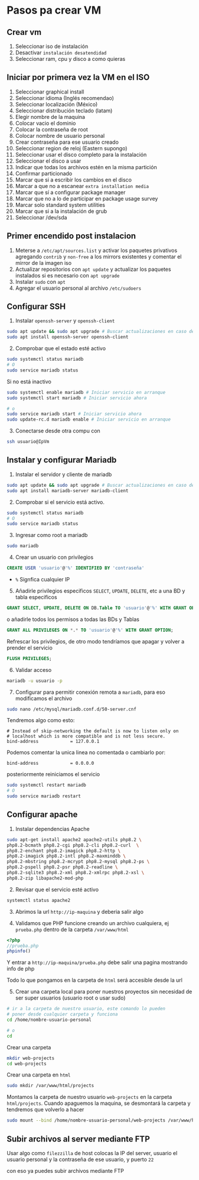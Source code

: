# Pasos pa crear VM

## Crear vm

1. Seleccionar iso de instalación
2. Desactivar `instalación desatendidad`
3. Seleccionar ram, cpu y disco a como quieras

## Iniciar por primera vez la VM en el ISO

1. Seleccionar graphical install
2. Seleccionar idioma (Inglés recomendao)
3. Seleccionar localización (México)
4. Seleccionar distribución teclado (latam)
5. Elegir nombre de la maquina
6. Colocar vacio el dominio
7. Colocar la contraseña de root
8. Colocar nombre de usuario personal
9. Crear contraseña para ese usuario creado
10. Seleccionar region de reloj (Eastern supongo)
11. Seleccionar usar el disco completo para la instalación
12. Seleccionar el disco a usar
13. Indicar que todas los archivos estén en la misma partición
14. Confirmar particionado
15. Marcar que si a escribir los cambios en el disco
16. Marcar a que no a escanear `extra installation media`
17. Marcar que sí a configurar package manager
18. Marcar que no a lo de participar en package usage survey
19. Marcar solo standard system utilities
20. Marcar que si a la instalación de grub
21. Seleccionar /dev/sda

## Primer encendido post instalacion

1. Meterse a `/etc/apt/sources.list` y activar
   los paquetes privativos agregando `contrib` y
   `non-free` a los mirrors existentes y
   comentar el mirror de la imagen iso
2. Actualizar repositorios con `apt update` y actualizar
   los paquetes instalados si es necesario con `apt upgrade`
3. Instalar `sudo` con `apt`
4. Agregar el usuario personal al archivo `/etc/sudoers`

## Configurar SSH

1. Instalar `openssh-server` y `openssh-client`

```bash
sudo apt update && sudo apt upgrade # Buscar actualizaciones en caso de haber
sudo apt install openssh-server openssh-client
```

2. Comprobar que el estado esté activo

```bash
sudo systemctl status mariadb
# O
sudo service mariadb status
```

Si no está inactivo

```bash
sudo systemctl enable mariadb # Iniciar servicio en arranque
sudo systemctl start mariadb # Iniciar servicio ahora

# o
sudo service mariadb start # Iniciar servicio ahora
sudo update-rc.d mariadb enable # Iniciar servicio en arranque
```

3. Conectarse desde otra compu con

```bash
ssh usuario@IpVm
```

## Instalar y configurar Mariadb

1. Instalar el servidor y cliente de mariadb

```bash
sudo apt update && sudo apt upgrade # Buscar actualizaciones en caso de haber
sudo apt install mariadb-server mariadb-client
```

2. Comprobar si el servicio está activo.

```bash
sudo systemctl status mariadb
# O
sudo service mariadb status
```

3. Ingresar como root a mariadb

```bash
sudo mariadb
```

4. Crear un usuario con privilegios

```sql
CREATE USER 'usuario'@'%' IDENTIFIED BY 'contraseña'
```

- `%` Signfica cualquier IP

5. Añadirle privilegios especificos `SELECT`, `UPDATE`, `DELETE`, etc a una BD y tabla especificos

```sql
GRANT SELECT, UPDATE, DELETE ON DB.Table TO 'usuario'@'%' WITH GRANT OPTION
```

o añadirle todos los permisos a todas las BDs y Tablas

```sql
GRANT ALL PRIVILEGES ON *.* TO 'usuario'@'%' WITH GRANT OPTION;
```

Refrescar los privilegios, de otro modo tendríamos que apagar y volver a prender el servicio

```sql
FLUSH PRIVILEGES;
```

6. Validar acceso

```bash
mariadb -u usuario -p
```

7. Configurar para permitir conexión remota a `mariadb`, para eso modificamos
   el archivo

```bash
sudo nano /etc/mysql/mariadb.conf.d/50-server.cnf
```

Tendremos algo como esto:

```text
# Instead of skip-networking the default is now to listen only on
# localhost which is more compatible and is not less secure.
bind-address            = 127.0.0.1
```

Podemos comentar la unica linea no comentada o cambiarlo por:

```text
bind-address            = 0.0.0.0
```

posteriormente reiniciamos el servicio

```bash
sudo systemctl restart mariadb
# O
sudo service mariadb restart
```

## Configurar apache

1. Instalar dependencias Apache

```bash
sudo apt-get install apache2 apache2-utils php8.2 \
php8.2-bcmath php8.2-cgi php8.2-cli php8.2-curl  \
php8.2-enchant php8.2-imagick php8.2-http \
php8.2-imagick php8.2-intl php8.2-maxminddb \
php8.2-mbstring php8.2-mcrypt php8.2-mysql php8.2-ps \
php8.2-pspell php8.2-psr php8.2-readline \
php8.2-sqlite3 php8.2-xml php8.2-xmlrpc php8.2-xsl \
php8.2-zip libapache2-mod-php
```

2. Revisar que el servicio esté activo

```bash
systemctl status apache2
```

3. Abrimos la url `http://ip-maquina` y deberia salir algo

4. Validamos que PHP funcione creando un archivo cualquiera, ej
   `prueba.php` dentro de la carpeta `/var/www/html`

```php
<?php
//prueba.php
phpinfo()
```

Y entrar a `http://ip-maquina/prueba.php` debe salir una pagina mostrando info de php

Todo lo que pongamos en la carpeta de `html` será accesible desde
la url

5. Crear una carpeta local para poner nuestros proyectos sin
   necesidad de ser super usuarios (usuario root o usar sudo)

```bash
# ir a la carpeta de nuestro usuario, este comando lo pueden
# poner desde cualquier carpeta y funciona
cd /home/nombre-usuario-personal

# o
cd
```

Crear una carpeta

```bash
mkdir web-projects
cd web-projects
```

Crear una carpeta en `html`

```bash
sudo mkdir /var/www/html/projects
```

Montamos la carpeta de nuestro usuario `web-projects` en la
carpeta `html/projects`. Cuando apaguemos la maquina, se
desmontará la carpeta y tendremos que volverlo a hacer

```bash
sudo mount --bind /home/nombre-usuario-personal/web-projects /var/www/html/projects
```

## Subir archivos al server mediante FTP

Usar algo como `filezzilla` de host colocas la IP del server, usuario
el usuario personal y la contraseña de ese usuario, y puerto `22`

con eso ya puedes subir archivos mediante FTP
